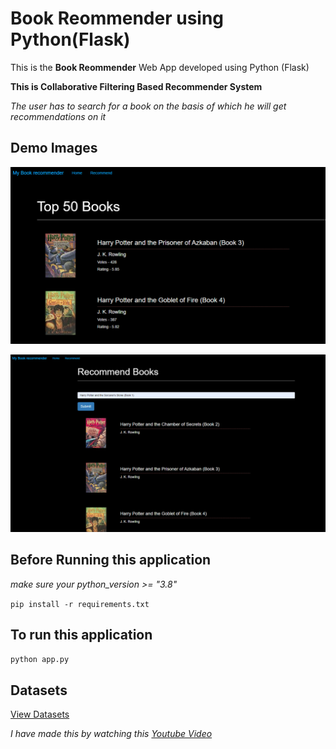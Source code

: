# Book Reommender using Python(Flask)

This is the **Book Reommender** Web App developed using Python (Flask)

**This is Collaborative Filtering Based Recommender System**

*The user has to search for a book on the basis of which he will get recommendations on it*

## Demo Images

![Demo Image 1](<demo_images/Project_Book Recommender Image 1.png>)

![Demo Image 2](<demo_images/Project_Book Recommender Image 2.png>)


## Before Running  this application

*make sure your python_version >= "3.8"*

`pip install -r requirements.txt` 

## To run this application

`python app.py` 

## Datasets

[View Datasets](https://drive.google.com/drive/folders/1IpTDDfFasrpr5f-zRDz2fcQSnPiZowtc?usp=sharing)

*I have made this by watching this [Youtube Video](https://youtu.be/1YoD0fg3_EM)*